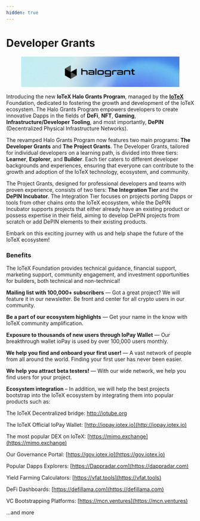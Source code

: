 ```yaml
---
hidden: true
---
```


# Developer Grants

<figure><img src="../../.gitbook/assets/image (16).png" alt=""><figcaption></figcaption></figure>

Introducing the new **IoTeX Halo Grants Program**, managed by the [**IoTeX**](https://iotex.io/) Foundation, dedicated to fostering the growth and development of the IoTeX ecosystem. The Halo Grants Program empowers developers to create innovative Dapps in the fields of **DeFi**, **NFT**, **Gaming**, **Infrastructure/Developer Tooling**, and most importantly, **DePIN** (Decentralized Physical Infrastructure Networks).

The revamped Halo Grants Program now features two main programs: **The Developer Grants** and **The Project Grants**. The Developer Grants, tailored for individual developers on a learning path, is divided into three tiers: **Learner**, **Explorer**, and **Builder**. Each tier caters to different developer backgrounds and experiences, ensuring that everyone can contribute to the growth and adoption of the IoTeX technology, ecosystem, and community.

The Project Grants, designed for professional developers and teams with proven experience, consists of two tiers: **The Integration Tier** and the **DePIN Incubator**. The Integration Tier focuses on projects porting Dapps or tools from other chains onto the IoTeX ecosystem, while the DePIN Incubator supports projects that either already have an existing product or possess expertise in their field, aiming to develop DePIN projects from scratch or add DePIN elements to their existing products.

Embark on this exciting journey with us and help shape the future of the IoTeX ecosystem!

### **Benefits**

The IoTeX Foundation provides technical guidance, financial support, marketing support, community engagement, and investment opportunities for builders, both technical and non-technical!

**Mailing list with 100,000+ subscribers** — Got a great project? We will feature it in our newsletter. Be front and center for all crypto users in our community.

**Be a part of our ecosystem highlights** — Get your name in the know with IoTeX community amplification.

**Exposure to thousands of new users through IoPay Wallet** — Our breakthrough wallet ioPay is used by over 100,000 users monthly.

**We help you find and onboard your first user!** — A vast network of people from all around the world. Finding your first user has never been easier.

**We help you attract beta testers!** — With our wide network, we help you find users for your project.

**Ecosystem integration** – In addition, we will help the best projects bootstrap into the IoTeX ecosystem by integrating them into popular products such as:

The IoTeX Decentralized bridge: [http://iotube.org ](http://iotube.org)

The IoTeX Official IoPay Wallet: [http://iopay.iotex.io](http://iopay.iotex.io)

The most popular DEX on IoTeX: [https://mimo.exchange](https://mimo.exchange)

Our Governance Portal: [https://gov.iotex.io](https://gov.iotex.io)

Popular Dapps Explorers: [https://Dappradar.com](https://dappradar.com)

Yield Farming Calculators: [https://vfat.tools](https://vfat.tools)

DeFi Dashboards: [https://defillama.com](https://defillama.com)

VC Bootstrapping Platforms: [https://mcn.ventures](https://mcn.ventures)

…and more
